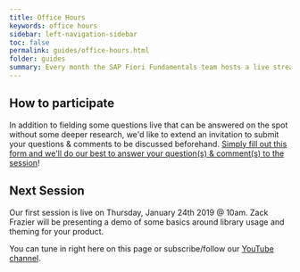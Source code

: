 ```yaml
---
title: Office Hours
keywords: office hours
sidebar: left-navigation-sidebar
toc: false
permalink: guides/office-hours.html
folder: guides
summary: Every month the SAP Fiori Fundamentals team hosts a live stream of a presentation covering anything from library updates, how-to's and demos. It's also an opportunity for us to engage with our users and answer pre-submitted questions or those that come in live.
---
```


## How to participate

In addition to fielding some questions live that can be answered on the spot without some deeper research, we'd like to extend an invitation to submit your questions & comments to be discussed beforehand. <a href="https://goo.gl/forms/1E5kARHs6f8f6jkk1" target="_blank">Simply fill out this form and we'll do our best to answer your question(s) & comment(s) to the session</a>!

## Next Session

Our first session is live on Thursday, January 24th 2019 @ 10am. Zack Frazier will be presenting a demo of some basics around library usage and theming for your product.

You can tune in right here on this page or subscribe/follow our <a href="https://youtube.com/channel/UCkq8zSSBngKze-rUypz0t2w/live" target="_blank">YouTube channel</a>.
